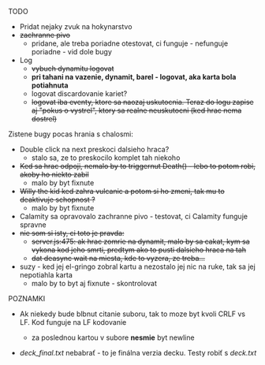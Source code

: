 TODO
* Pridat nejaky zvuk na hokynarstvo
* ~~zachranne pivo~~
    * pridane, ale treba poriadne otestovat, ci funguje - nefunguje poriadne - vid dole bugy
* Log
    * ~~vybuch dynamitu logovat~~
    * **pri tahani na vazenie, dynamit, barel - logovat, aka karta bola potiahnuta**
    * logovat discardovanie kariet?
    * ~~logovat iba eventy, ktore sa naozaj uskutocnia. Teraz do logu zapise aj "pokus o vystrel", ktory sa realne neuskutocni (ked hrac nema dostrel)~~


Zistene bugy pocas hrania s chalosmi:
* Double click na next preskoci dalsieho hraca?
    * stalo sa, ze to preskocilo komplet tah niekoho
* ~~Ked sa hrac odpoji, nemalo by to triggernut Death() - lebo to potom robi, akoby ho niekto zabil~~
    * malo by byt fixnute
* ~~Willy the kid ked zahra vulcanic a potom si ho zmeni, tak mu to deaktivuje schopnost ?~~
    * malo by byt fixnute
* Calamity sa opravovalo zachranne pivo - testovat, ci Calamity funguje spravne
* ~~nie som si isty, ci toto je pravda:~~
    * ~~server.js:475: ak hrac zomrie na dynamit, malo by sa cakat, kym sa vykona kod jeho smrti, predtym ako to pusti dalsieho hraca na tah~~
    * ~~dat deasync wait na miesta, kde to vyzera, ze treba...~~
* suzy - ked jej el-gringo zobral kartu a nezostalo jej nic na ruke, tak sa jej nepotiahla karta
    * malo by to byt aj fixnute - skontrolovat


POZNAMKI
* Ak niekedy bude blbnut citanie suboru, tak to moze byt kvoli CRLF vs LF. Kod funguje na LF kodovanie
  
    * za poslednou kartou v subore **nesmie** byt newline

* *deck_final.txt* nebabrať - to je finálna verzia decku. Testy robiť s *deck.txt*